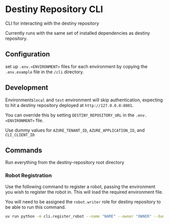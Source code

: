 # Destiny Repository CLI

CLI for interacting with the destiny repository

Currently runs with the same set of installed dependencies as destiny repository.

## Configuration

set up `.env.<ENVIRONMENT>` files for each environment by copying the `.env.example` file in the `/cli` directory.

## Development

Environments`local` and `test` environment will skip authentication, expecting to hit a destiny repository deployed at `http://127.0.0.0:8001`.

You can override this by setting `DESTINY_REPOSITORY_URL` in the `.env.<ENVIRONMENT>` file.

Use dummy values for `AZURE_TENANT_ID`, `AZURE_APPLICATION_ID`, and `CLI_CLIENT_ID`

## Commands

Run everything from the destiny-repository root directory

### Robot Registration

Use the following command to register a robot, passing the environment you wish to register the robot in. This will load the required environment file.

You will need to be assigned the `robot.writer` role for destiny repository to be able to run this command.

```sh
uv run python -m cli.register_robot --name "NAME" --owner "OWNER" --base-url "BASE_URL" --description "DESCRIPTION" --env ENVIRONMENT
```
